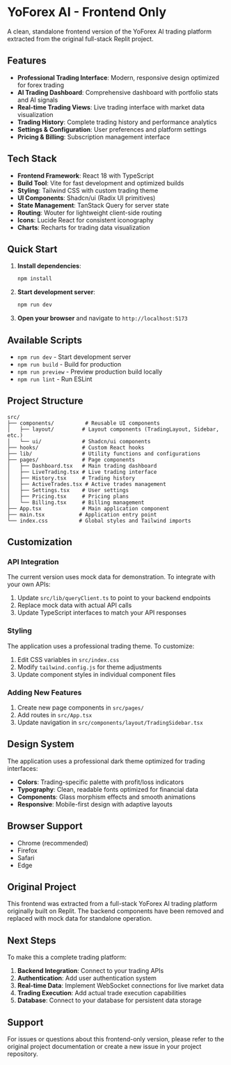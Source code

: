 # YoForex AI - Frontend Only

A clean, standalone frontend version of the YoForex AI trading platform extracted from the original full-stack Replit project.

## Features

- **Professional Trading Interface**: Modern, responsive design optimized for forex trading
- **AI Trading Dashboard**: Comprehensive dashboard with portfolio stats and AI signals
- **Real-time Trading Views**: Live trading interface with market data visualization
- **Trading History**: Complete trading history and performance analytics
- **Settings & Configuration**: User preferences and platform settings
- **Pricing & Billing**: Subscription management interface

## Tech Stack

- **Frontend Framework**: React 18 with TypeScript
- **Build Tool**: Vite for fast development and optimized builds
- **Styling**: Tailwind CSS with custom trading theme
- **UI Components**: Shadcn/ui (Radix UI primitives)
- **State Management**: TanStack Query for server state
- **Routing**: Wouter for lightweight client-side routing
- **Icons**: Lucide React for consistent iconography
- **Charts**: Recharts for trading data visualization

## Quick Start

1. **Install dependencies**:
   ```bash
   npm install
   ```

2. **Start development server**:
   ```bash
   npm run dev
   ```

3. **Open your browser** and navigate to `http://localhost:5173`

## Available Scripts

- `npm run dev` - Start development server
- `npm run build` - Build for production
- `npm run preview` - Preview production build locally
- `npm run lint` - Run ESLint

## Project Structure

```
src/
├── components/          # Reusable UI components
│   ├── layout/         # Layout components (TradingLayout, Sidebar, etc.)
│   └── ui/             # Shadcn/ui components
├── hooks/              # Custom React hooks
├── lib/                # Utility functions and configurations
├── pages/              # Page components
│   ├── Dashboard.tsx   # Main trading dashboard
│   ├── LiveTrading.tsx # Live trading interface
│   ├── History.tsx     # Trading history
│   ├── ActiveTrades.tsx # Active trades management
│   ├── Settings.tsx    # User settings
│   ├── Pricing.tsx     # Pricing plans
│   └── Billing.tsx     # Billing management
├── App.tsx             # Main application component
├── main.tsx           # Application entry point
└── index.css          # Global styles and Tailwind imports
```

## Customization

### API Integration

The current version uses mock data for demonstration. To integrate with your own APIs:

1. Update `src/lib/queryClient.ts` to point to your backend endpoints
2. Replace mock data with actual API calls
3. Update TypeScript interfaces to match your API responses

### Styling

The application uses a professional trading theme. To customize:

1. Edit CSS variables in `src/index.css`
2. Modify `tailwind.config.js` for theme adjustments
3. Update component styles in individual component files

### Adding New Features

1. Create new page components in `src/pages/`
2. Add routes in `src/App.tsx`
3. Update navigation in `src/components/layout/TradingSidebar.tsx`

## Design System

The application uses a professional dark theme optimized for trading interfaces:

- **Colors**: Trading-specific palette with profit/loss indicators
- **Typography**: Clean, readable fonts optimized for financial data
- **Components**: Glass morphism effects and smooth animations
- **Responsive**: Mobile-first design with adaptive layouts

## Browser Support

- Chrome (recommended)
- Firefox
- Safari
- Edge

## Original Project

This frontend was extracted from a full-stack YoForex AI trading platform originally built on Replit. The backend components have been removed and replaced with mock data for standalone operation.

## Next Steps

To make this a complete trading platform:

1. **Backend Integration**: Connect to your trading APIs
2. **Authentication**: Add user authentication system
3. **Real-time Data**: Implement WebSocket connections for live market data
4. **Trading Execution**: Add actual trade execution capabilities
5. **Database**: Connect to your database for persistent data storage

## Support

For issues or questions about this frontend-only version, please refer to the original project documentation or create a new issue in your project repository.
